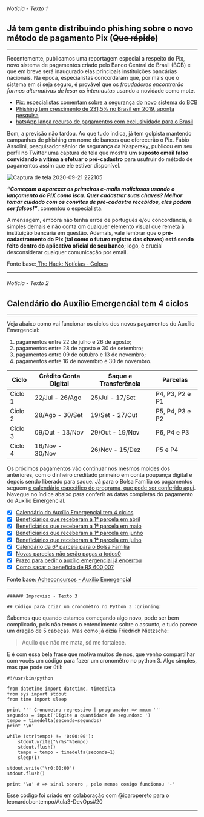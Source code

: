 ###### Notícia - Texto 1

## Já tem gente distribuindo phishing sobre o novo método de pagamento Pix (~~Que rápido~~)

---

Recentemente, publicamos uma reportagem especial a respeito do Pix, novo sistema de
pagamentos criado pelo Banco Central do Brasil (BCB) e que em breve será inaugurado
elas principais instituições bancárias nacionais. Na época, especialistas concordaram
que, por mais que o sistema em si seja seguro, é provável que os _fraudadores 
encontrarão formas alternativas de lesar os internautas_ usando a novidade como mote.

- [Pix: especialistas comentam sobre a segurança do novo sistema do BCB](https://thehack.com.br/pix-especialistas-comentam-sobre-a-seguranca-do-novo-sistema-do-bcb/)
- [Phishing tem crescimento de 231,5% no Brasil em 2019, aponta pesquisa](https://thehack.com.br/phishing-tem-crescimento-de-231-5-no-brasil-em-2019-aponta-pesquisa/)
- [hatsApp lança recurso de pagamentos com exclusividade para o Brasil](https://thehack.com.br/whatsapp-lanca-recurso-de-pagamentos-com-exclusividade-para-o-brasil/)

Bom, a previsão não tardou. Ao que tudo indica, já tem golpista mantendo campanhas de 
phishing em nome de bancos que oferecerão o Pix. Fabio Assolini, pesquisador sênior de 
segurança da Kaspersky, publicou em seu perfil no Twitter uma captura de tela que mostra 
__um suposto email falso convidando a vítima a efetuar o pré-cadastro__ para usufruir do método 
de pagamentos assim que ele estiver disponível.

![Captura de tela 2020-09-21 222105](https://user-images.githubusercontent.com/70550444/93836685-f3c0a900-fc59-11ea-83e0-b0754b45e7da.png)

___“Começam a aparecer os primeiros e-mails maliciosos usando o lançamento do PIX como isca. 
Quer cadastrar suas chaves? Melhor tomar cuidado com os convites de pré-cadastro recebidos, 
eles podem ser falsos!”___, comentou o especialista.

A mensagem, embora não tenha erros de português e/ou concordância, é simples demais e não conta 
om qualquer elemento visual que remeta à instituição bancária em questão. Ademais, vale lembrar 
que __o pré-cadastramento do Pix (tal como o futuro registro das chaves) está sendo feito dentro 
do aplicativo oficial de seu banco__; logo, é crucial desconsiderar qualquer comunicação por email.

Fonte base:[ The Hack: Notícias - Golpes](https://thehack.com.br/ja-tem-gente-distribuindo-phishing-sobre-o-novo-metodo-de-pagamento-pix/)

---

###### Notícia - Texto 2

## Calendário do Auxílio Emergencial tem 4 ciclos

---

Veja abaixo como vai funcionar os ciclos dos novos pagamentos do Auxílio Emergencial:

1. pagamentos entre 22 de julho e 26 de agosto;
2. pagamentos entre 28 de agosto e 30 de setembro;
3. pagamentos entre 09 de outubro e 13 de novembro;
4. pagamentos entre 16 de novembro e 30 de novembro.

| Ciclo | Crédito Conta Digital | Saque e Transferência | Parcelas |
| ------- | --------------------- | --------------------- | -------- |
| Ciclo 1 | 22/Jul - 26/Ago | 25/Jul - 17/Set | P4, P3, P2 e P1 |
| Ciclo 2 | 28/Ago - 30/Set | 19/Set - 27/Out | P5, P4, P3 e P2 |
| Ciclo 3 | 09/Out - 13/Nov | 29/Out - 19/Nov | P6, P4 e P3 |
| Ciclo 4 | 16/Nov - 30/Nov | 26/Nov - 15/Dez | P5 e P4 |

Os próximos pagamentos vão continuar nos mesmos moldes dos anteriores, com o dinheiro 
creditado primeiro em conta poupança digital e depois sendo liberado para saque. Já para 
o Bolsa Família os pagamentos seguem [o calendário específico do programa, que pode ser 
conferido aqui](https://www.acheconcursos.com.br/governo/calendario-bolsa-familia-2020-veja-todas-as-datas-de-pagamento-43645). Navegue no índice abaixo para conferir as datas completas do pagamento 
do Auxílio Emergencial.

- [x] [Calendário do Auxílio Emergencial tem 4 ciclos](https://www.acheconcursos.com.br/governo/calendario-auxilio-emergencial-2020-datas-de-pagamento-43025#calend-aacute-rio-do-aux-iacute-lio-emergencial-tem-4-ciclos)
- [x] [Beneficiários que receberam a 1ª parcela em abril](https://www.acheconcursos.com.br/governo/calendario-auxilio-emergencial-2020-datas-de-pagamento-43025#benefici-aacute-rios-que-receberam-a-1-ordf-parcela-em-abril)
- [x] [Beneficiários que receberam a 1ª parcela em maio](https://www.acheconcursos.com.br/governo/calendario-auxilio-emergencial-2020-datas-de-pagamento-43025#benefici-aacute-rios-que-receberam-a-1-ordf-parcela-em-maio)
- [x] [Beneficiários que receberam a 1ª parcela em junho](https://www.acheconcursos.com.br/governo/calendario-auxilio-emergencial-2020-datas-de-pagamento-43025#benefici-aacute-rios-que-receberam-a-1-ordf-parcela-em-junho)
- [x] [Beneficiários que receberam a 1ª parcela em julho](https://www.acheconcursos.com.br/governo/calendario-auxilio-emergencial-2020-datas-de-pagamento-43025#benefici-aacute-rios-que-receberam-a-1-ordf-parcela-em-julho)
- [x] [Calendário da 6ª parcela para o Bolsa Família](https://www.acheconcursos.com.br/governo/calendario-auxilio-emergencial-2020-datas-de-pagamento-43025#calend-aacute-rio-da-6-ordf-parcela-para-o-bolsa-fam-iacute-lia)
- [x] [Novas parcelas não serão pagas a todos0](https://www.acheconcursos.com.br/governo/calendario-auxilio-emergencial-2020-datas-de-pagamento-43025#novas-parcelas-n-atilde-o-ser-atilde-o-pagas-a-todos)
- [x] [Prazo para pedir o auxílio emergencial já encerrou](https://www.acheconcursos.com.br/governo/calendario-auxilio-emergencial-2020-datas-de-pagamento-43025#prazo-para-pedir-o-aux-iacute-lio-emergencial-j-aacute-encerrou)
- [x] [Como sacar o benefício de R$ 600,00?](https://www.acheconcursos.com.br/governo/calendario-auxilio-emergencial-2020-datas-de-pagamento-43025#como-sacar-o-benef-iacute-cio-de-r-600-00)

Fonte base:[ Acheconcursos - Auxílio Emergencial](https://www.acheconcursos.com.br/governo/calendario-auxilio-emergencial-2020-datas-de-pagamento-43025#como-sacar-o-benef-iacute-cio-de-r-600-00)

---

    ###### Improviso - Texto 3

    ## Código para criar um cronomêtro no Python 3 :grinning:

Sabemos que quando estamos começando algo novo, pode ser bem complicado, pois não temos o entendimento sobre o assunto, 
e tudo parece um dragão de 5 cabeças. Mas como já dizia Friedrich Nietzsche:
> Aquilo que não me mata, só me fortalece.

E é com essa bela frase que motiva muitos de nos, que venho compartilhar com vocês um código para fazer um cronomêtro
no python 3. Algo simples, mas que pode ser útil:

    #!/usr/bin/python
 
    from datetime import datetime, timedelta
    from sys import stdout
    from time import sleep
 
    print ''' Cronometro regressivo | programador => mmxm '''
    segundos = input('Digite a quantidade de segundos: ')
    tempo = timedelta(seconds=segundos)
    print '\n'
 
    while (str(tempo) != '0:00:00'):
    	stdout.write("\r%s"%tempo)
    	stdout.flush()
    	tempo = tempo - timedelta(seconds=1)
    	sleep(1)
     
    stdout.write("\r0:00:00")
    stdout.flush()
 
    print '\a' # => sinal sonoro , pelo menos comigo funcionou '-'
    
Esse código foi criado em colaboração com @icaropereto para o leonardobontempo/Aula3-DevOps#20

---


